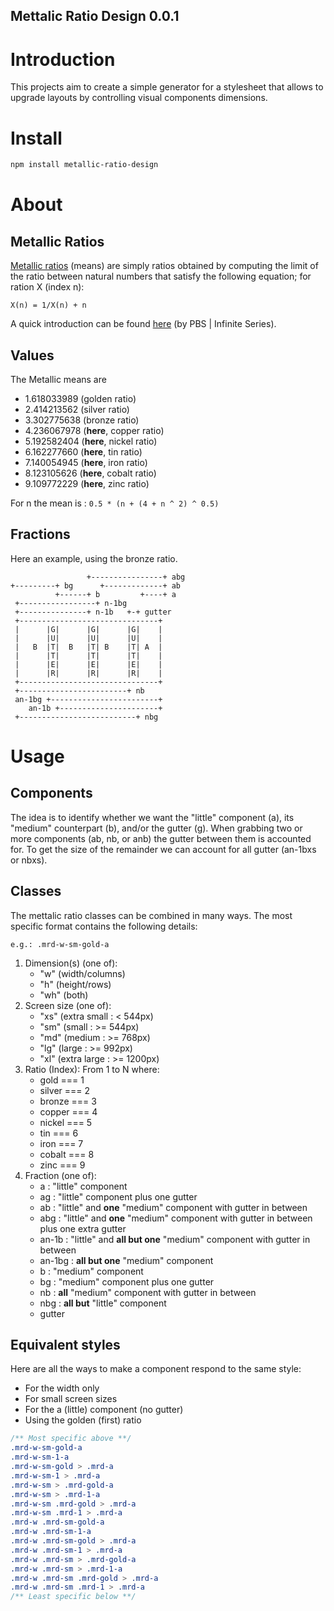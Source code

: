 Mettalic Ratio Design 0.0.1
---------------------------

# Introduction
This projects aim to create a simple generator for a stylesheet that allows to upgrade layouts by controlling visual components dimensions.

# Install

```sh
npm install metallic-ratio-design
```

# About

## Metallic Ratios

[Metallic ratios](https://en.wikipedia.org/wiki/Metallic_mean) (means) are simply ratios obtained by computing the limit of the ratio between natural numbers that satisfy the following equation; for ration X (index n):

`X(n) = 1/X(n) + n`

A quick introduction can be found [here](https://www.youtube.com/watch?v=MIxvZ6jwTuA) (by PBS | Infinite Series).

## Values

The Metallic means are
* 1.618033989 (golden ratio)
* 2.414213562 (silver ratio)
* 3.302775638 (bronze ratio)
* 4.236067978 (**here**, copper ratio)
* 5.192582404 (**here**, nickel ratio)
* 6.162277660 (**here**, tin ratio)
* 7.140054945 (**here**, iron ratio)
* 8.123105626 (**here**, cobalt ratio)
* 9.109772229 (**here**, zinc ratio)
  
For n the mean is :	
`0.5 * (n + (4 + n ^ 2) ^ 0.5)`

## Fractions

Here an example, using the bronze ratio.

```
                 +----------------+ abg
+---------+ bg      +-------------+ ab
          +------+ b         +----+ a
 +-----------------+ n-1bg     
 +---------------+ n-1b   +-+ gutter
 +-------------------------------+
 |      |G|      |G|      |G|    |
 |      |U|      |U|      |U|    |
 |   B  |T|  B   |T| B    |T| A  |
 |      |T|      |T|      |T|    |
 |      |E|      |E|      |E|    |
 |      |R|      |R|      |R|    |
 +-------------------------------+
 +------------------------+ nb
 an-1bg +------------------------+      
    an-1b +----------------------+
 +--------------------------+ nbg
```

# Usage

## Components

The idea is to identify whether we want the "little" component (a), its "medium" counterpart (b), and/or the gutter (g). When grabbing two or more components (ab, nb, or anb) the gutter between them is accounted for. To get the size of the remainder we can account for all gutter (an-1bxs or nbxs).

## Classes

The mettalic ratio classes can be combined in many ways.
The most specific format contains the following details:

`e.g.: .mrd-w-sm-gold-a`

1. Dimension(s) (one of):
    * "w" (width/columns)
    * "h" (height/rows) 
    * "wh" (both)
2. Screen size (one of):
    * "xs" (extra small : < 544px)
    * "sm" (small : >= 544px)
    * "md" (medium : >= 768px)
    * "lg" (large : >= 992px)
    * "xl" (extra large : >= 1200px)
3. Ratio (Index): From 1 to N where:
    * gold === 1
    * silver === 2
    * bronze === 3
    * copper === 4
    * nickel === 5
    * tin === 6
    * iron === 7
    * cobalt === 8
    * zinc === 9
4. Fraction (one of):
    * a : "little" component
    * ag : "little" component plus one gutter
    * ab : "little" and **one** "medium" component with gutter in between
    * abg : "little" and **one** "medium" component with gutter in between plus one extra gutter
    * an-1b : "little" and **all but one** "medium" component with gutter in between
    * an-1bg : **all but one** "medium" component
    * b : "medium" component
    * bg : "medium" component plus one gutter
    * nb : **all** "medium" component with gutter in between
    * nbg : **all but** "little" component
    * gutter


## Equivalent styles

Here are all the ways to make a component respond to the same style:
* For the width only
* For small screen sizes
* For the a (little) component (no gutter)
* Using the golden (first) ratio

```css
/** Most specific above **/
.mrd-w-sm-gold-a
.mrd-w-sm-1-a
.mrd-w-sm-gold > .mrd-a
.mrd-w-sm-1 > .mrd-a
.mrd-w-sm > .mrd-gold-a
.mrd-w-sm > .mrd-1-a
.mrd-w-sm .mrd-gold > .mrd-a
.mrd-w-sm .mrd-1 > .mrd-a
.mrd-w .mrd-sm-gold-a
.mrd-w .mrd-sm-1-a
.mrd-w .mrd-sm-gold > .mrd-a
.mrd-w .mrd-sm-1 > .mrd-a
.mrd-w .mrd-sm > .mrd-gold-a
.mrd-w .mrd-sm > .mrd-1-a
.mrd-w .mrd-sm .mrd-gold > .mrd-a
.mrd-w .mrd-sm .mrd-1 > .mrd-a
/** Least specific below **/
```